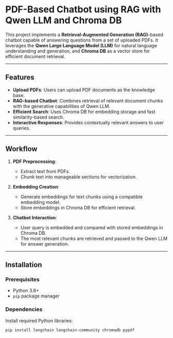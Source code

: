 
# PDF-Based Chatbot using RAG with Qwen LLM and Chroma DB

This project implements a **Retrieval-Augmented Generation (RAG)**-based chatbot capable of answering questions from a set of uploaded PDFs. It leverages the **Qwen Large Language Model (LLM)** for natural language understanding and generation, and **Chroma DB** as a vector store for efficient document retrieval.

---

## Features

- **Upload PDFs**: Users can upload PDF documents as the knowledge base.
- **RAG-based Chatbot**: Combines retrieval of relevant document chunks with the generative capabilities of Qwen LLM.
- **Efficient Search**: Uses Chroma DB for embedding storage and fast similarity-based search.
- **Interactive Responses**: Provides contextually relevant answers to user queries.

---

## Workflow

1. **PDF Preprocessing**:
   - Extract text from PDFs.
   - Chunk text into manageable sections for vectorization.

2. **Embedding Creation**:
   - Generate embeddings for text chunks using a compatible embedding model.
   - Store embeddings in Chroma DB for efficient retrieval.

3. **Chatbot Interaction**:
   - User query is embedded and compared with stored embeddings in Chroma DB.
   - The most relevant chunks are retrieved and passed to the Qwen LLM for answer generation.

---

## Installation

### Prerequisites

- Python 3.8+
- `pip` package manager

### Dependencies

Install required Python libraries:
```bash
pip install langchain langchain-community chromadb pypdf
